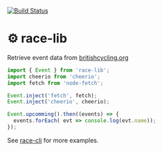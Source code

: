 [![Build Status](https://travis-ci.org/mrloop/race-lib.svg)](https://travis-ci.org/mrloop/race-lib)

# ⚙ race-lib

Retrieve event data from [britishcycling.org](https://www.britishcycling.org.uk/events/results?keywords=&show=all)

```js
import { Event } from 'race-lib';
import cheerio from 'cheerio';
import fetch from 'node-fetch';

Event.inject('fetch', fetch);
Event.inject('cheerio', cheerio);

Event.upcomming().then((events) => {
  events.forEach( evt => console.log(evt.name));
});
```

See [race-cli](https://github.com/mrloop/race-cli) for more examples.
